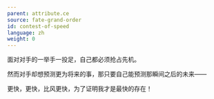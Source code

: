 ```yaml
---
parent: attribute.ce
source: fate-grand-order
id: contest-of-speed
language: zh
weight: 0
---
```


面对对手的一举手一投足，自己都必须抢占先机。

然而对手却想预测更为将来的事，那只要自己能预测那瞬间之后的未来——

更快，更快，比风更快，为了证明我才是最快的存在！
